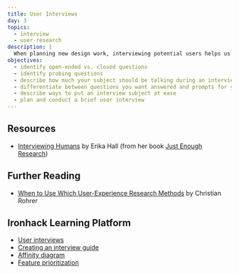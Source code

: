 ```yaml
---
title: User Interviews
day: 3
topics:
  - interview
  - user-research
description: |
  When planning new design work, interviewing potential users helps us understand behaviors and contexts to narrow down the problem(s) we should address.
objectives:
  - identify open-ended vs. closed questions
  - identify probing questions
  - describe how much your subject should be talking during an interview
  - differentiate between questions you want answered and prompts for your interview
  - describe ways to put an interview subject at ease
  - plan and conduct a brief user interview
---
```


Resources
---------

- [Interviewing Humans](https://alistapart.com/article/interviewing-humans) by Erika Hall (from her book [Just Enough Research](http://www.abookapart.com/products/just-enough-research))


Further Reading
---------------

- [When to Use Which User-Experience Research Methods](https://www.nngroup.com/articles/which-ux-research-methods/) by Christian Rohrer


Ironhack Learning Platform
---------------------------

- [User interviews](http://learn.ironhack.com/#/learning_unit/7015)
- [Creating an interview guide](http://learn.ironhack.com/#/learning_unit/7015)
- [Affinity diagram](http://learn.ironhack.com/#/learning_unit/7016)
- [Feature prioritization](http://learn.ironhack.com/#/learning_unit/7054)

